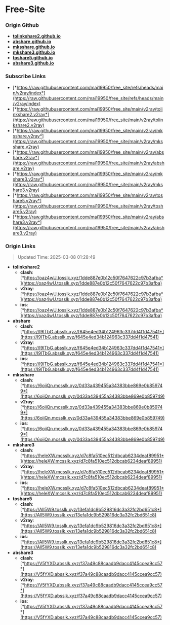 # Free-Site

### Origin Github

- [**tolinkshare2.github.io**](https://github.com/tolinkshare2/tolinkshare2.github.io)
- [**abshare.github.io**](https://github.com/abshare/abshare.github.io)
- [**mksshare.github.io**](https://github.com/mksshare/mksshare.github.io)
- [**mkshare3.github.io**](https://github.com/mkshare3/mkshare3.github.io)
- [**toshare5.github.io**](https://github.com/toshare5/toshare5.github.io)
- [**abshare3.github.io**](https://github.com/abshare3/abshare3.github.io)

### Subscribe Links

- [*https://raw.githubusercontent.com/mai19950/free_site/refs/heads/main/v2ray/index*](https://raw.githubusercontent.com/mai19950/free_site/refs/heads/main/v2ray/index)
- [*https://raw.githubusercontent.com/mai19950/free_site/main/v2ray/tolinkshare2.v2ray*](https://raw.githubusercontent.com/mai19950/free_site/main/v2ray/tolinkshare2.v2ray)
- [*https://raw.githubusercontent.com/mai19950/free_site/main/v2ray/mksshare.v2ray*](https://raw.githubusercontent.com/mai19950/free_site/main/v2ray/mksshare.v2ray)
- [*https://raw.githubusercontent.com/mai19950/free_site/main/v2ray/abshare.v2ray*](https://raw.githubusercontent.com/mai19950/free_site/main/v2ray/abshare.v2ray)
- [*https://raw.githubusercontent.com/mai19950/free_site/main/v2ray/mkshare3.v2ray*](https://raw.githubusercontent.com/mai19950/free_site/main/v2ray/mkshare3.v2ray)
- [*https://raw.githubusercontent.com/mai19950/free_site/main/v2ray/toshare5.v2ray*](https://raw.githubusercontent.com/mai19950/free_site/main/v2ray/toshare5.v2ray)
- [*https://raw.githubusercontent.com/mai19950/free_site/main/v2ray/abshare3.v2ray*](https://raw.githubusercontent.com/mai19950/free_site/main/v2ray/abshare3.v2ray)

### Origin Links

> Updated Time: 2025-03-08 01:28:49

- **tolinkshare2**
  - **clash**: [*https://oaz4wU.tosslk.xyz/1dde887e0b12c50f7647622c97b3afba*](https://oaz4wU.tosslk.xyz/1dde887e0b12c50f7647622c97b3afba)
  - **v2ray**: [*https://oaz4wU.tosslk.xyz/1dde887e0b12c50f7647622c97b3afba*](https://oaz4wU.tosslk.xyz/1dde887e0b12c50f7647622c97b3afba)
  - **ios**: [*https://oaz4wU.tosslk.xyz/1dde887e0b12c50f7647622c97b3afba*](https://oaz4wU.tosslk.xyz/1dde887e0b12c50f7647622c97b3afba)
- **abshare**
  - **clash**: [*https://I9lTbG.absslk.xyz/f645e4ed34b124963c337dd4f1d47541*](https://I9lTbG.absslk.xyz/f645e4ed34b124963c337dd4f1d47541)
  - **v2ray**: [*https://I9lTbG.absslk.xyz/f645e4ed34b124963c337dd4f1d47541*](https://I9lTbG.absslk.xyz/f645e4ed34b124963c337dd4f1d47541)
  - **ios**: [*https://I9lTbG.absslk.xyz/f645e4ed34b124963c337dd4f1d47541*](https://I9lTbG.absslk.xyz/f645e4ed34b124963c337dd4f1d47541)
- **mksshare**
  - **clash**: [*https://6oiiQn.mcsslk.xyz/0d33a439455a34383bbe869e0b859749*](https://6oiiQn.mcsslk.xyz/0d33a439455a34383bbe869e0b859749)
  - **v2ray**: [*https://6oiiQn.mcsslk.xyz/0d33a439455a34383bbe869e0b859749*](https://6oiiQn.mcsslk.xyz/0d33a439455a34383bbe869e0b859749)
  - **ios**: [*https://6oiiQn.mcsslk.xyz/0d33a439455a34383bbe869e0b859749*](https://6oiiQn.mcsslk.xyz/0d33a439455a34383bbe869e0b859749)
- **mkshare3**
  - **clash**: [*https://heleXW.mcsslk.xyz/d7c8fa510ec512dbcab6234deaf89951*](https://heleXW.mcsslk.xyz/d7c8fa510ec512dbcab6234deaf89951)
  - **v2ray**: [*https://heleXW.mcsslk.xyz/d7c8fa510ec512dbcab6234deaf89951*](https://heleXW.mcsslk.xyz/d7c8fa510ec512dbcab6234deaf89951)
  - **ios**: [*https://heleXW.mcsslk.xyz/d7c8fa510ec512dbcab6234deaf89951*](https://heleXW.mcsslk.xyz/d7c8fa510ec512dbcab6234deaf89951)
- **toshare5**
  - **clash**: [*https://All5W9.tosslk.xyz/13efa1dc9b529816dc3a32fc2bd651c8*](https://All5W9.tosslk.xyz/13efa1dc9b529816dc3a32fc2bd651c8)
  - **v2ray**: [*https://All5W9.tosslk.xyz/13efa1dc9b529816dc3a32fc2bd651c8*](https://All5W9.tosslk.xyz/13efa1dc9b529816dc3a32fc2bd651c8)
  - **ios**: [*https://All5W9.tosslk.xyz/13efa1dc9b529816dc3a32fc2bd651c8*](https://All5W9.tosslk.xyz/13efa1dc9b529816dc3a32fc2bd651c8)
- **abshare3**
  - **clash**: [*https://V5fYXD.absslk.xyz/f37a49c88caadb9dacc4145ccea9cc57*](https://V5fYXD.absslk.xyz/f37a49c88caadb9dacc4145ccea9cc57)
  - **v2ray**: [*https://V5fYXD.absslk.xyz/f37a49c88caadb9dacc4145ccea9cc57*](https://V5fYXD.absslk.xyz/f37a49c88caadb9dacc4145ccea9cc57)
  - **ios**: [*https://V5fYXD.absslk.xyz/f37a49c88caadb9dacc4145ccea9cc57*](https://V5fYXD.absslk.xyz/f37a49c88caadb9dacc4145ccea9cc57)
